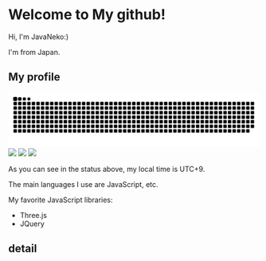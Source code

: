 # Welcome to My github!
Hi, I'm JavaNeko:)

I'm from Japan.

## My profile
![](https://raw.githubusercontent.com/java-neko/java-neko/output/github-contribution-grid-snake.svg)
![](http://github-profile-summary-cards.vercel.app/api/cards/profile-details?username=java-neko&theme=2077)
![](http://github-profile-summary-cards.vercel.app/api/cards/repos-per-language?username=java-neko&theme=2077)
![](http://github-profile-summary-cards.vercel.app/api/cards/productive-time?username=Keichan15&theme=2077&utcOffset=9)

As you can see in the status above, my local time is UTC+9.

The main languages ​​I use are JavaScript, etc.

My favorite JavaScript libraries:
  - Three.js
  - JQuery
## detail
